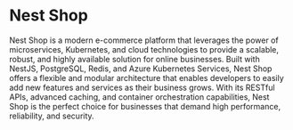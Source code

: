 # Nest Shop
Nest Shop is a modern e-commerce platform that leverages the power of microservices, Kubernetes, and cloud technologies to provide a scalable, robust, and highly available solution for online businesses. Built with NestJS, PostgreSQL, Redis, and Azure Kubernetes Services, Nest Shop offers a flexible and modular architecture that enables developers to easily add new features and services as their business grows. With its RESTful APIs, advanced caching, and container orchestration capabilities, Nest Shop is the perfect choice for businesses that demand high performance, reliability, and security.
